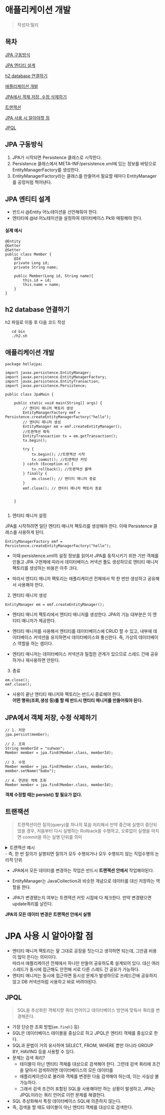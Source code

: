 # 애플리케이션 개발
> 작성자:밀리

## 목차
[JPA 구동방식](JPA_구동방식)  

[JPA 엔티티 설계](JPA_엔티티_설계)  

[h2 database 연결하기](h2_database_연결하기)  

[애플리케이션 개발](애플리케이션_개발)  

[JPA에서 객체 저장, 수정 삭제하기](JPA에서_객체_저장,_수정_삭제하기)  

[트랜잭션](트랜잭션)  

[JPA 사용 시 알아야할 점](JPA_사용_시_알아야할_점)  

[JPQL](JPQL)

## JPA 구동방식
1. JPA가 시작되면 Persistence 클래스로 시작한다. 
2. Persistence 클래스에서 META-INF/persistence.xml에 있는 정보를 바탕으로 EntityManagerFactory를 생성한다.
3. EntityManagerFactory라는 클래스를 만들어서 필요할 때마다 EntityManager를 공장처럼 찍어낸다.
   

## JPA 엔티티 설계   
- 반드시 @Entity 어노테이션을 선언해줘야 한다.  
- 엔티티에 @Id 어노테이션을 설정하여 데이터베이스 Pk와 매핑해야 한다.
#### 실제 예시
```
@Entity
@Getter
@Setter
public class Member {
    @Id
    private Long id;
    private String name;

    public Member(Long id, String name){
        this.id = id;
        this.name = name;
    }
}
```
## h2 database 연결하기   
h2 파일로 이동 후 다음 코드 작성
```
   cd bin
   ./h2.sh
```
## 애플리케이션 개발 
```
package hellojpa;
 
import javax.persistence.EntityManager;
import javax.persistence.EntityManagerFactory;
import javax.persistence.EntityTransaction;
import javax.persistence.Persistence;
 
public class JpaMain {
 
    public static void main(String[] args) {
        // 엔티티 매니저 팩토리 생성
        EntityManagerFactory emf = Persistence.createEntityManagerFactory("hello");
        // 엔티티 매니저 생성
        EntityManager em = emf.createEntityManager();
        //트랜잭션 획득
        EntityTransaction tx = em.getTransaction();
        tx.begin();
 
        try {
            tx.begin(); //트랜잭션 시작
            tx.commit(); //트랜잭션 커밋
        } catch (Exception e) {
            tx.rollback(); //트랜잭션 롤백
        } finally {
            em.close(); // 엔티티 매니저 종료
        }
        emf.close(); // 엔티티 매니저 팩토리 종료
        
        
    }
    
```
1) 엔티티 매니저 설정

JPA를 시작하려면 일단 엔티티 매니저 팩토리를 생성해야 한다. 이때 Persistence 클래스를 사용하게 된다.

```EntityManagerFactory emf = Persistence.createEntityManagerFactory("hello");```
 

- 이때 persistence.xml의 설정 정보를 읽어서 JPA를 동작시키기 위한 기반 객체를 만들고 JPA 구현체에 따라서 데이터베이스 커넥션 풀도 생성하므로 엔티티 매니저 팩토리를 생성하는 비용은 아주 크다.

- 따라서 엔티티 매니저 팩토리는 애플리케이션 전체에서 딱 한 번만 생성하고 공유해서 사용해야 한다.

 

2) 엔티티 매니저 생성

```EntityManager em = emf.createEntityManager();```  

- 엔티티 매니저 팩토리에서 엔티티 매니저를 생성한다. JPA의 기능 대부분은 이 엔티티 매니저가 제공한다.  

- 엔티티 매니저를 사용해서 엔티티를 데이터베이스에 CRUD 할 수 있고, 내부에 데이터베이스 커넥션을 유지하면서 데이터베이스와 통신한다. 즉, 가상의 데이터베이스 역할을 하는 셈이다.  

- 엔티티 매니저는 데이터베이스 커넥션과 밀접한 관계가 있으므로 스레드 간에 공유하거나 재사용하면 안된다.  

 

3) 종료
```
em.close();
emf.close();
```
- 사용이 끝난 엔티티 매니저와 팩토리는 반드시 종료해야 한다.  
**어떤 행위(조회,생성 등)를 할 때 반드시 엔티티 매니저를 만들어줘야 된다.**  

## JPA에서 객체 저장, 수정 삭제하기
```
// 1. 저장
jpa.persist(member);
 
// 2. 조회
String memberId = "suhwan";
Member member = jpa.find(Member.class, memberId);
 
// 3. 수정
Member member = jpa.find(Member.class, memberId);
member.setName("babo");
 
// 4. 연관된 객체 조회
Member member = jpa.find(Member.class, memberId);
```
**객체 수정할 때는 persist() 할 필요가 없다.**

## 트랜잭션
> 트랜잭션이란 질의(query)를 하나의 묶음 처리해서 만약 중간에 실행이 중단되었을 경우,
처음부터 다시 실행하는 Rollback을 수행하고, 오류없이 실행을 마치면 commit을 하는 실행 단위를 의미
<details>
<summary>트랜잭션 예시</summary>
<div markdown="1">       

- 친구에게 10,000원을 송금하는 상황을 가정.
- 내가 친구에게 송금한다면, 나의 계좌에서 10,000원을 차감하고 친구의 계좌에 10,000원을 증가시켜야 하는데, 알 수 없는 오류로 인해 나의 계좌에서는 10,000원이 줄었지만 친구 계좌에서는 10,000원이 증가 되지 않았다.
- 이렇게 된다면 어떻게 해야할까?
- 이러한 경우가 생기지 않도록 중간에 오류가 발생하면 다시 처음부터 송금을 하도록 하는 것이 rollback.
- 오류 없이 정상적으로 송금이 되었다면 정상적으로 실행이 끝났으므로 commit을 한다.
-> 이렇게 송금 과정을 하나의 트랜잭션이라고 볼 수 있다.
</div>
</details>
- 즉, 한 번 질의가 실행되면 질의가 모두 수행되거나 모두 수행되지 않는 직업수행의 논리적 단위  

- JPA에서 모든 데이터를 변경하는 작업은 반드시 **트랜잭션 안에서** 작업해야된다.
  
- EntityManager는 JavaCollection과 비슷한 개념으로 데이터를 대신 저장하는 역할을 한다.
  
- JPA가 변경됐는지 여부는 트랜잭션 커밋 시점에 다 체크한다. 만약 변경됐으면 update쿼리를 날린다.

**JPA의 모든 데이터 변경은 트랜잭션 안에서 실행**


# JPA 사용 시 알아야할 점
- 엔티티 매니저 팩토리는 말 그대로 공장을 짓는다고 생각하면 되는데, 그만큼 비용이 많이 든다는 의미이다.  
  따라서 애플리케이션 전체에서 하나만 만들어 공유하도록 설계되어 있다. 대신 여러 스레드가 동시에 접근해도 안전해 서로 다른 스레드 간 공유가 가능하다.    
- 엔티티 매니저는 동시에 접근하면 동시성 문제가 발생하므로 쓰레드간에 공유하지 않고 DB 커넥션처럼 사용하고 바로 버려야된다. 


## JPQL
> SQL을 추상화한 객체지향 쿼리 언어이고 데이터베이스 방언에 맞춰서 쿼리를 변경해준다.
- 가장 단순한 조회 방법(`em.find(`) 등)
- SQL은 데이터베이스 테이블을 중심으로 하고 JPQL은 엔티티 객체를 중심으로 한다.
- SQL과 문법이 거의 유사하며 SELECT, FROM, WHERE 뿐만 아니라 GROUP BY, HAVING 등을 사용할 수 있다.
- 문제는 검색 쿼리?
   - 테이블이 아닌 엔티티 객체를 대상으로 검색해야 한다. 그런데 검색 쿼리에 조건을 달아서 검색하려면 데이터베이스의 모든 데이터를
   - 애플리케이션으로 불러와 객체를 변경한 다음 검색해야 하는데, 이는 사실상 불가능하다.
   - 그래서 검색 조건이 포함된 SQL을 사용해야만 하는 상황이 발생하고, JPA는 JPQL이라는 쿼리 언어로 이런 문제를 해결한다.
- SQL 추상화해서 특정 데이터베이스 SQL에 의존하지 않는다.
- 즉, 검색을 할 때도 테이블이 아닌 엔티티 객체를 대상으로 검색한다.
